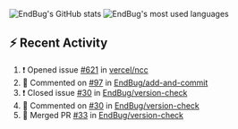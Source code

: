![EndBug's GitHub stats](https://github-readme-stats.vercel.app/api?username=endbug&show_icons=true)
![EndBug's most used languages](https://github-readme-stats.vercel.app/api/top-langs/?username=endbug&layout=compact)

## ⚡ Recent Activity

<!--START_SECTION:activity-->
1. ❗️ Opened issue [#621](https://github.com//vercel/ncc/issues/621) in [vercel/ncc](https://github.com//vercel/ncc)
2. 💬 Commented on [#97](https://github.com//EndBug/add-and-commit/issues/97) in [EndBug/add-and-commit](https://github.com//EndBug/add-and-commit)
3. ❗️ Closed issue [#30](https://github.com//EndBug/version-check/issues/30) in [EndBug/version-check](https://github.com//EndBug/version-check)
4. 💬 Commented on [#30](https://github.com//EndBug/version-check/issues/30) in [EndBug/version-check](https://github.com//EndBug/version-check)
5. 🎉 Merged PR [#33](https://github.com//EndBug/version-check/pull/33) in [EndBug/version-check](https://github.com//EndBug/version-check)
<!--END_SECTION:activity-->
